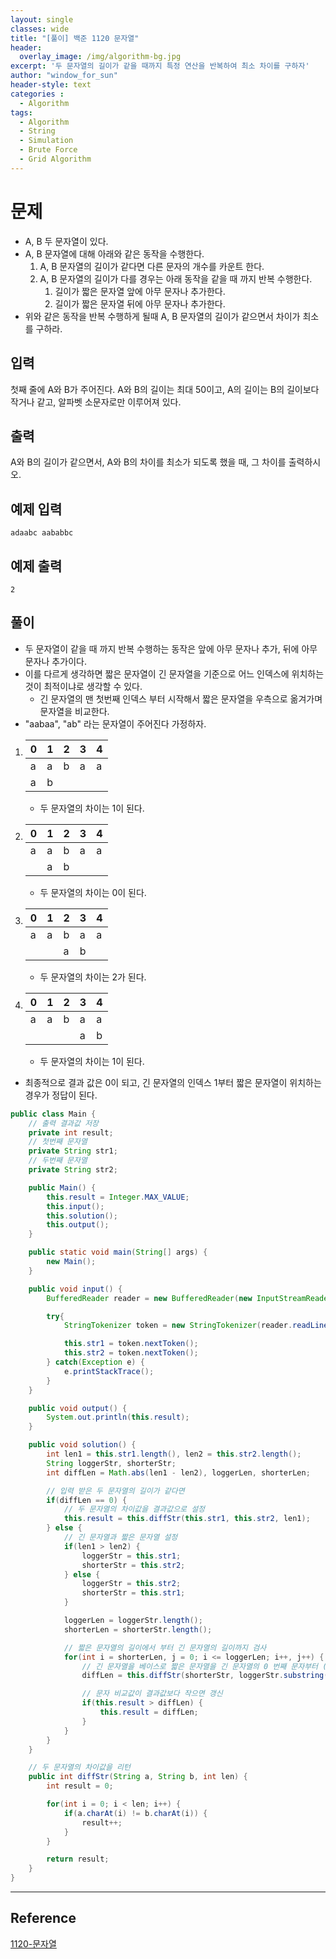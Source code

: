 ```yaml
--- 
layout: single
classes: wide
title: "[풀이] 백준 1120 문자열"
header:
  overlay_image: /img/algorithm-bg.jpg
excerpt: '두 문자열의 길이가 같을 때까지 특정 연산을 반복하여 최소 차이를 구하자'
author: "window_for_sun"
header-style: text
categories :
  - Algorithm
tags:
  - Algorithm
  - String
  - Simulation
  - Brute Force
  - Grid Algorithm
---  
```


# 문제
- A, B 두 문자열이 있다.
- A, B 문자열에 대해 아래와 같은 동작을 수행한다.
	1. A, B 문자열의 길이가 같다면 다른 문자의 개수를 카운트 한다.
	1. A, B 문자열의 길이가 다를 경우는 아래 동작을 같을 때 까지 반복 수행한다.
		1. 길이가 짧은 문자열 앞에 아무 문자나 추가한다.
		1. 길이가 짧은 문자열 뒤에 아무 문자나 추가한다.
- 위와 같은 동작을 반복 수행하게 될때 A, B 문자열의 길이가 같으면서 차이가 최소를 구하라.

## 입력
첫째 줄에 A와 B가 주어진다. A와 B의 길이는 최대 50이고, A의 길이는 B의 길이보다 작거나 같고, 알파벳 소문자로만 이루어져 있다.

## 출력
A와 B의 길이가 같으면서, A와 B의 차이를 최소가 되도록 했을 때, 그 차이를 출력하시오.

## 예제 입력

```
adaabc aababbc
```  

## 예제 출력

```
2
```  

## 풀이
- 두 문자열이 같을 때 까지 반복 수행하는 동작은 앞에 아무 문자나 추가, 뒤에 아무 문자나 추가이다.
- 이를 다르게 생각하면 짧은 문자열이 긴 문자열을 기준으로 어느 인덱스에 위치하는 것이 최적이냐로 생각할 수 있다.
	- 긴 문자열의 맨 첫번째 인덱스 부터 시작해서 짧은 문자열을 우측으로 옮겨가며 문자열을 비교한다.
- "aabaa", "ab" 라는 문자열이 주어진다 가정하자.

1. |0|1|2|3|4|
	|---|---|---|---|---|
	|a|a|b|a|a|
	|a|b||||
	- 두 문자열의 차이는 1이 된다.
1. |0|1|2|3|4|
	|---|---|---|---|---|
	|a|a|b|a|a|
	||a|b|||
	- 두 문자열의 차이는 0이 된다.
1. |0|1|2|3|4|
	|---|---|---|---|---|
	|a|a|b|a|a|
	|||a|b||
	- 두 문자열의 차이는 2가 된다.
1. |0|1|2|3|4|
	|---|---|---|---|---|
	|a|a|b|a|a|
	||||a|b|
	- 두 문자열의 차이는 1이 된다.
	
- 최종적으로 결과 값은 0이 되고, 긴 문자열의 인덱스 1부터 짧은 문자열이 위치하는 경우가 정답이 된다.

```java
public class Main {
    // 출력 결과값 저장
    private int result;
    // 첫번째 문자열
    private String str1;
    // 두번째 문자열
    private String str2;

    public Main() {
        this.result = Integer.MAX_VALUE;
        this.input();
        this.solution();
        this.output();
    }

    public static void main(String[] args) {
        new Main();
    }

    public void input() {
        BufferedReader reader = new BufferedReader(new InputStreamReader(System.in));

        try{
            StringTokenizer token = new StringTokenizer(reader.readLine(), " ");

            this.str1 = token.nextToken();
            this.str2 = token.nextToken();
        } catch(Exception e) {
            e.printStackTrace();
        }
    }

    public void output() {
        System.out.println(this.result);
    }

    public void solution() {
        int len1 = this.str1.length(), len2 = this.str2.length();
        String loggerStr, shorterStr;
        int diffLen = Math.abs(len1 - len2), loggerLen, shorterLen;

        // 입력 받은 두 문자열의 길이가 같다면
        if(diffLen == 0) {
            // 두 문자열의 차이값을 결과값으로 설정
            this.result = this.diffStr(this.str1, this.str2, len1);
        } else {
            // 긴 문자열과 짧은 문자열 설정
            if(len1 > len2) {
                loggerStr = this.str1;
                shorterStr = this.str2;
            } else {
                loggerStr = this.str2;
                shorterStr = this.str1;
            }

            loggerLen = loggerStr.length();
            shorterLen = shorterStr.length();

            // 짧은 문자열의 길이에서 부터 긴 문자열의 길이까지 검사
            for(int i = shorterLen, j = 0; i <= loggerLen; i++, j++) {
                // 긴 문자열을 베이스로 짧은 문자열을 긴 문자열의 0 번째 문자부터 (긴문자열길이 - 짧은문자열길이) 인덱스 까지 우측으로 옮기며 비교값 도출
                diffLen = this.diffStr(shorterStr, loggerStr.substring(j, shorterLen + j), shorterLen);

                // 문자 비교값이 결과값보다 작으면 갱신
                if(this.result > diffLen) {
                    this.result = diffLen;
                }
            }
        }
    }

    // 두 문자열의 차이값을 리턴
    public int diffStr(String a, String b, int len) {
        int result = 0;

        for(int i = 0; i < len; i++) {
            if(a.charAt(i) != b.charAt(i)) {
                result++;
            }
        }

        return result;
    }
}
```  

---
## Reference
[1120-문자열](https://www.acmicpc.net/problem/1120)  
